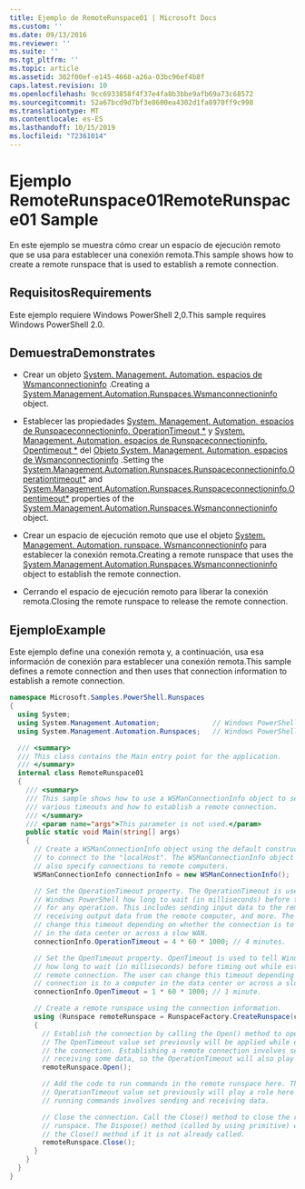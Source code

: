 ```yaml
---
title: Ejemplo de RemoteRunspace01 | Microsoft Docs
ms.custom: ''
ms.date: 09/13/2016
ms.reviewer: ''
ms.suite: ''
ms.tgt_pltfrm: ''
ms.topic: article
ms.assetid: 302f00ef-e145-4668-a26a-03bc96ef4b8f
caps.latest.revision: 10
ms.openlocfilehash: 9cc6933858f4f37e4fa8b3bbe9afb69a73c68572
ms.sourcegitcommit: 52a67bcd9d7bf3e8600ea4302d1fa8970ff9c998
ms.translationtype: MT
ms.contentlocale: es-ES
ms.lasthandoff: 10/15/2019
ms.locfileid: "72361014"
---
```

# <a name="remoterunspace01-sample"></a><span data-ttu-id="0b1db-102">Ejemplo RemoteRunspace01</span><span class="sxs-lookup"><span data-stu-id="0b1db-102">RemoteRunspace01 Sample</span></span>

<span data-ttu-id="0b1db-103">En este ejemplo se muestra cómo crear un espacio de ejecución remoto que se usa para establecer una conexión remota.</span><span class="sxs-lookup"><span data-stu-id="0b1db-103">This sample shows how to create a remote runspace that is used to establish a remote connection.</span></span>

## <a name="requirements"></a><span data-ttu-id="0b1db-104">Requisitos</span><span class="sxs-lookup"><span data-stu-id="0b1db-104">Requirements</span></span>

 <span data-ttu-id="0b1db-105">Este ejemplo requiere Windows PowerShell 2,0.</span><span class="sxs-lookup"><span data-stu-id="0b1db-105">This sample requires Windows PowerShell 2.0.</span></span>

## <a name="demonstrates"></a><span data-ttu-id="0b1db-106">Demuestra</span><span class="sxs-lookup"><span data-stu-id="0b1db-106">Demonstrates</span></span>

- <span data-ttu-id="0b1db-107">Crear un objeto [System. Management. Automation. espacios de Wsmanconnectioninfo](/dotnet/api/System.Management.Automation.Runspaces.WSManConnectionInfo) .</span><span class="sxs-lookup"><span data-stu-id="0b1db-107">Creating a [System.Management.Automation.Runspaces.Wsmanconnectioninfo](/dotnet/api/System.Management.Automation.Runspaces.WSManConnectionInfo) object.</span></span>

- <span data-ttu-id="0b1db-108">Establecer las propiedades [System. Management. Automation. espacios de Runspaceconnectioninfo. OperationTimeout \*](/dotnet/api/System.Management.Automation.Runspaces.RunspaceConnectionInfo.OperationTimeout) y [System. Management. Automation. espacios de Runspaceconnectioninfo. Opentimeout \*](/dotnet/api/System.Management.Automation.Runspaces.RunspaceConnectionInfo.OpenTimeout) del [ Objeto System. Management. Automation. espacios de Wsmanconnectioninfo](/dotnet/api/System.Management.Automation.Runspaces.WSManConnectionInfo) .</span><span class="sxs-lookup"><span data-stu-id="0b1db-108">Setting the [System.Management.Automation.Runspaces.Runspaceconnectioninfo.Operationtimeout\*](/dotnet/api/System.Management.Automation.Runspaces.RunspaceConnectionInfo.OperationTimeout) and [System.Management.Automation.Runspaces.Runspaceconnectioninfo.Opentimeout\*](/dotnet/api/System.Management.Automation.Runspaces.RunspaceConnectionInfo.OpenTimeout) properties of the [System.Management.Automation.Runspaces.Wsmanconnectioninfo](/dotnet/api/System.Management.Automation.Runspaces.WSManConnectionInfo) object.</span></span>

- <span data-ttu-id="0b1db-109">Crear un espacio de ejecución remoto que use el objeto [System. Management. Automation. runspace. Wsmanconnectioninfo](/dotnet/api/System.Management.Automation.Runspaces.WSManConnectionInfo) para establecer la conexión remota.</span><span class="sxs-lookup"><span data-stu-id="0b1db-109">Creating a remote runspace that uses the [System.Management.Automation.Runspaces.Wsmanconnectioninfo](/dotnet/api/System.Management.Automation.Runspaces.WSManConnectionInfo) object to establish the remote connection.</span></span>

- <span data-ttu-id="0b1db-110">Cerrando el espacio de ejecución remoto para liberar la conexión remota.</span><span class="sxs-lookup"><span data-stu-id="0b1db-110">Closing the remote runspace to release the remote connection.</span></span>

## <a name="example"></a><span data-ttu-id="0b1db-111">Ejemplo</span><span class="sxs-lookup"><span data-stu-id="0b1db-111">Example</span></span>

<span data-ttu-id="0b1db-112">Este ejemplo define una conexión remota y, a continuación, usa esa información de conexión para establecer una conexión remota.</span><span class="sxs-lookup"><span data-stu-id="0b1db-112">This sample defines a remote connection and then uses that connection information to establish a remote connection.</span></span>

```csharp
namespace Microsoft.Samples.PowerShell.Runspaces
{
  using System;
  using System.Management.Automation;             // Windows PowerShell namespace.
  using System.Management.Automation.Runspaces;   // Windows PowerShell namespace.

  /// <summary>
  /// This class contains the Main entry point for the application.
  /// </summary>
  internal class RemoteRunspace01
  {
    /// <summary>
    /// This sample shows how to use a WSManConnectionInfo object to set
    /// various timeouts and how to establish a remote connection.
    /// </summary>
    /// <param name="args">This parameter is not used.</param>
    public static void Main(string[] args)
    {
      // Create a WSManConnectionInfo object using the default constructor
      // to connect to the "localHost". The WSManConnectionInfo object can
      // also specify connections to remote computers.
      WSManConnectionInfo connectionInfo = new WSManConnectionInfo();

      // Set the OperationTimeout property. The OperationTimeout is used to tell
      // Windows PowerShell how long to wait (in milliseconds) before timing out
      // for any operation. This includes sending input data to the remote computer,
      // receiving output data from the remote computer, and more. The user can
      // change this timeout depending on whether the connection is to a computer
      // in the data center or across a slow WAN.
      connectionInfo.OperationTimeout = 4 * 60 * 1000; // 4 minutes.

      // Set the OpenTimeout property. OpenTimeout is used to tell Windows PowerShell
      // how long to wait (in milliseconds) before timing out while establishing a
      // remote connection. The user can change this timeout depending on whether the
      // connection is to a computer in the data center or across a slow WAN.
      connectionInfo.OpenTimeout = 1 * 60 * 1000; // 1 minute.

      // Create a remote runspace using the connection information.
      using (Runspace remoteRunspace = RunspaceFactory.CreateRunspace(connectionInfo))
      {
        // Establish the connection by calling the Open() method to open the runspace.
        // The OpenTimeout value set previously will be applied while establishing
        // the connection. Establishing a remote connection involves sending and
        // receiving some data, so the OperationTimeout will also play a role in this process.
        remoteRunspace.Open();

        // Add the code to run commands in the remote runspace here. The
        // OperationTimeout value set previously will play a role here because
        // running commands involves sending and receiving data.

        // Close the connection. Call the Close() method to close the remote
        // runspace. The Dispose() method (called by using primitive) will call
        // the Close() method if it is not already called.
        remoteRunspace.Close();
      }
    }
  }
}
```
